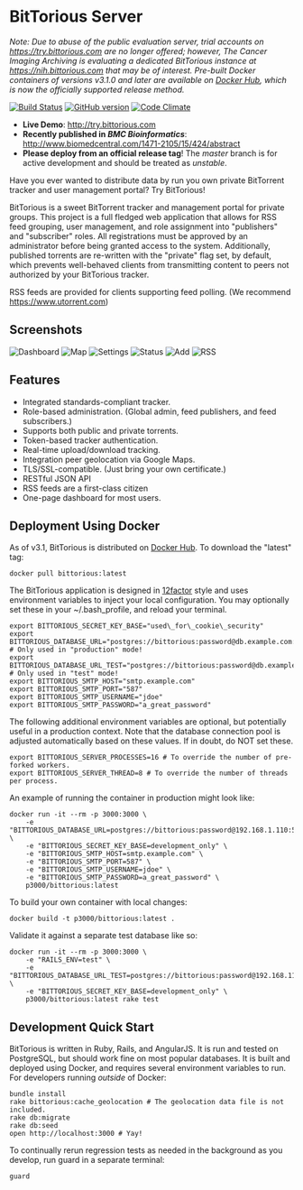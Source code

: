 # BitTorious Server

_Note: Due to abuse of the public evaluation server, trial accounts on https://try.bittorious.com are no longer offered; however, The Cancer Imaging Archiving is evaluating a dedicated BitTorious instance at https://nih.bittorious.com that may be of interest. Pre-built Docker containers of versions v3.1.0 and later are available on [Docker Hub](https://hub.docker.com/r/p3000/bittorious), which is now the officially supported release method._

[![Build Status](https://travis-ci.org/preston/bittorious.svg?branch=master)](https://travis-ci.org/preston/bittorious)
[![GitHub version](https://badge.fury.io/gh/preston%2Fbittorious.svg)](http://badge.fury.io/gh/preston%2Fbittorious)
[![Code Climate](https://codeclimate.com/github/preston/bittorious/badges/gpa.svg)](https://codeclimate.com/github/preston/bittorious)

 * **Live Demo**: <http://try.bittorious.com>
 * **Recently published in _BMC Bioinformatics_**: <http://www.biomedcentral.com/1471-2105/15/424/abstract>
 * **Please deploy from an official release tag**! The _master_ branch is for active development and should be treated as _unstable_.

Have you ever wanted to distribute data by run you own private BitTorrent tracker and user management portal? Try BitTorious!

BitTorious is a sweet BitTorrent tracker and management portal for private groups. This project is a full fledged web application that allows for RSS feed grouping, user management, and role assignment into "publishers" and "subscriber" roles. All registrations must be approved by an administrator before being granted access to the system. Additionally, published torrents are re-written with the "private" flag set, by default, which prevents well-behaved clients from transmitting content to peers not authorized by your BitTorious tracker.

RSS feeds are provided for clients supporting feed polling. (We recommend <https://www.utorrent.com>)

Screenshots
--------

![Dashboard](https://raw.githubusercontent.com/preston/bittorious/master/app/assets/images/dashboard.png)
![Map](https://raw.githubusercontent.com/preston/bittorious/master/app/assets/images/map.png)
![Settings](https://raw.githubusercontent.com/preston/bittorious/master/app/assets/images/settings.png)
![Status](https://raw.githubusercontent.com/preston/bittorious/master/app/assets/images/status.png)
![Add](https://raw.githubusercontent.com/preston/bittorious/master/app/assets/images/add.png)
![RSS](https://raw.githubusercontent.com/preston/bittorious/master/app/assets/images/rss.png)

Features
--------
 * Integrated standards-compliant tracker.
 * Role-based administration. (Global admin, feed publishers, and feed subscribers.)
 * Supports both public and private torrents.
 * Token-based tracker authentication.
 * Real-time upload/download tracking.
 * Integration peer geolocation via Google Maps.
 * TLS/SSL-compatible. (Just bring your own certificate.)
 * RESTful JSON API
 * RSS feeds are a first-class citizen
 * One-page dashboard for most users.

Deployment Using Docker
--------

As of v3.1, BitTorious is distributed on [Docker Hub](https://hub.docker.com/r/p3000/bittorious/). To download the "latest" tag:

	docker pull bittorious:latest

The BitTorious application is designed in [12factor](http://12factor.net) style and uses environment variables to inject your local configuration. You may optionally set these in your ~/.bash_profile, and reload your terminal.

	export BITTORIOUS_SECRET_KEY_BASE="used\_for\_cookie\_security"
	export BITTORIOUS_DATABASE_URL="postgres://bittorious:password@db.example.com:5432/bittorious_production" # Only used in "production" mode!
	export BITTORIOUS_DATABASE_URL_TEST="postgres://bittorious:password@db.example.com:5432/bittorious_test" # Only used in "test" mode!
	export BITTORIOUS_SMTP_HOST="smtp.example.com"
	export BITTORIOUS_SMTP_PORT="587"
	export BITTORIOUS_SMTP_USERNAME="jdoe"
	export BITTORIOUS_SMTP_PASSWORD="a_great_password"

  The following additional environment variables are optional, but potentially useful in a production context. Note that the database connection pool is adjusted automatically based on these values. If in doubt, do NOT set these.

	export BITTORIOUS_SERVER_PROCESSES=16 # To override the number of pre-forked workers.
	export BITTORIOUS_SERVER_THREAD=8 # To override the number of threads per process.

An example of running the container in production might look like:

	docker run -it --rm -p 3000:3000 \
		-e "BITTORIOUS_DATABASE_URL=postgres://bittorious:password@192.168.1.110:5432/bittorious_development" \
		-e "BITTORIOUS_SECRET_KEY_BASE=development_only" \
		-e "BITTORIOUS_SMTP_HOST=smtp.example.com" \
		-e "BITTORIOUS_SMTP_PORT=587" \
		-e "BITTORIOUS_SMTP_USERNAME=jdoe" \
		-e "BITTORIOUS_SMTP_PASSWORD=a_great_password" \
		p3000/bittorious:latest

To build your own container with local changes:

	docker build -t p3000/bittorious:latest .

Validate it against a separate test database like so:

	docker run -it --rm -p 3000:3000 \
		-e "RAILS_ENV=test" \
		-e "BITTORIOUS_DATABASE_URL_TEST=postgres://bittorious:password@192.168.110:5432/bittorious_test" \
		-e "BITTORIOUS_SECRET_KEY_BASE=development_only" \
		p3000/bittorious:latest rake test


Development Quick Start
--------

BitTorious is written in Ruby, Rails, and AngularJS. It is run and tested on PostgreSQL, but should work fine on most popular databases. It is built and deployed using Docker, and requires several environment variables to run. For developers running _outside_ of Docker:

	bundle install
	rake bittorious:cache_geolocation # The geolocation data file is not included.
	rake db:migrate
	rake db:seed
	open http://localhost:3000 # Yay!

To continually rerun regression tests as needed in the background as you develop, run guard in a separate terminal:

	guard
